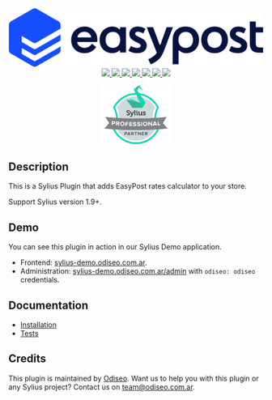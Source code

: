 <p align="center">
    <a href="https://www.easypost.com" target="_blank" title="EasyPost">
        <img src="https://github.com/odiseoteam/SyliusEasyPostPlugin/blob/master/easypost-logo.png" alt="EasyPost Logo" width="600px"/>
    </a>
    <br />
    <a href="https://packagist.org/packages/odiseoteam/sylius-easy-post-plugin" title="License" target="_blank">
        <img src="https://img.shields.io/packagist/l/odiseoteam/sylius-easy-post-plugin.svg" />
    </a>
    <a href="https://packagist.org/packages/odiseoteam/sylius-easy-post-plugin" title="Version" target="_blank">
        <img src="https://img.shields.io/packagist/v/odiseoteam/sylius-easy-post-plugin.svg" />
    </a>
    <a href="https://github.com/odiseoteam/SyliusEasyPostPlugin/actions" title="Build Status" target="_blank">
        <img src="https://img.shields.io/github/actions/workflow/status/odiseoteam/SyliusEasyPostPlugin/build.yml" />
    </a>
    <a href="https://scrutinizer-ci.com/g/odiseoteam/SyliusEasyPostPlugin/" title="Scrutinizer" target="_blank">
        <img src="https://img.shields.io/scrutinizer/g/odiseoteam/SyliusEasyPostPlugin.svg" />
    </a>
    <a href="https://packagist.org/packages/odiseoteam/sylius-easy-post-plugin" title="Total Downloads" target="_blank">
        <img src="https://poser.pugx.org/odiseoteam/sylius-easy-post-plugin/downloads" />
    </a>
    <a href="https://sylius-devs.slack.com" title="Slack" target="_blank">
        <img src="https://img.shields.io/badge/community%20chat-slack-FF1493.svg" />
    </a>
    <a href="https://odiseo.io/contact-us" title="Support" target="_blank">
        <img src="https://img.shields.io/badge/support-contact%20author-blue" />
    </a>
</p>
<p align="center"><a href="https://sylius.com/partners/odiseo/" target="_blank"><img src="https://github.com/odiseoteam/SyliusEasyPostPlugin/blob/master/badge-partner-by-sylius.png" width="140"></a></p>

## Description

This is a Sylius Plugin that adds EasyPost rates calculator to your store.

Support Sylius version 1.9+.

## Demo

You can see this plugin in action in our Sylius Demo application.

- Frontend: [sylius-demo.odiseo.com.ar](https://sylius-demo.odiseo.com.ar).
- Administration: [sylius-demo.odiseo.com.ar/admin](https://sylius-demo.odiseo.com.ar/admin) with `odiseo: odiseo` credentials.

## Documentation

- [Installation](doc/installation.md)
- [Tests](doc/tests.md)

## Credits

This plugin is maintained by <a href="https://odiseo.io">Odiseo</a>. Want us to help you with this plugin or any Sylius project? Contact us on <a href="mailto:team@odiseo.com.ar">team@odiseo.com.ar</a>.
